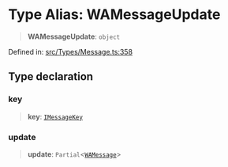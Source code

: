 # Type Alias: WAMessageUpdate

> **WAMessageUpdate**: `object`

Defined in: [src/Types/Message.ts:358](https://github.com/Fokusdotid/bail/blob/cf6cc85134e12081bc635cea02cc0eee74033a81/src/Types/Message.ts#L358)

## Type declaration

### key

> **key**: [`IMessageKey`](../namespaces/proto/interfaces/IMessageKey.md)

### update

> **update**: `Partial`\<[`WAMessage`](WAMessage.md)\>
